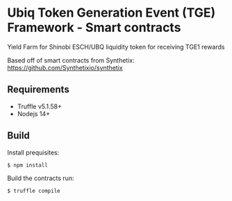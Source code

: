 # Ubiq Token Generation Event (TGE) Framework - Smart contracts

Yield Farm for Shinobi ESCH/UBQ liquidity token for receiving TGE1 rewards

Based off of smart contracts from Synthetix: https://github.com/Synthetixio/synthetix

## Requirements

* Truffle v5.1.58+
* Nodejs 14+

## Build

Install prequisites:

```
$ npm install
```

Build the contracts run:

```
$ truffle compile
```

